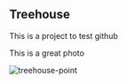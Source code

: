 ## Treehouse

This is a project to test github

This is a great photo

![treehouse-point](https://user-images.githubusercontent.com/35946302/35552994-b41328d0-05e1-11e8-90e1-5f35d3000ac9.jpg)
